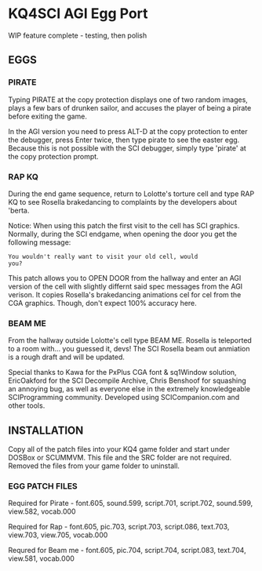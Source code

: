# KQ4SCI AGI Egg Port
 
WIP feature complete - testing, then polish

## EGGS

### PIRATE

Typing PIRATE at the copy protection displays one of two random images, plays a few bars of drunken sailor, and accuses the player of being a pirate before exiting the game. 

In the AGI version you need to press ALT-D at the copy protection to enter the debugger, press Enter twice, then type pirate to see the easter egg. Because this is not possible with the SCI debugger, simply type 'pirate' at the copy protection prompt.  

### RAP KQ

During the end game sequence, return to Lolotte's torture cell and type RAP KQ to see Rosella brakedancing to complaints by the developers about 'berta. 

Notice: When using this patch the first visit to the cell has SCI graphics. Normally, during the SCI endgame, when opening the door you get the following message: 

<code>You wouldn't really want to visit your old cell, would you?</code>

This patch allows you to OPEN DOOR from the hallway and enter an AGI version of the cell with slightly differnt said spec messages from the AGI verison. It copies Rosella's brakedancing animations cel for cel from the CGA graphics. Though, don't expect 100% accuracy here. 

### BEAM ME

From the hallway outside Lolotte's cell type BEAM ME. Rosella is teleported to a room with... you guessed it, devs! The SCI Rosella beam out anmiation is a rough draft and will be updated.

Special thanks to Kawa for the PxPlus CGA font & sq1Window solution, EricOakford for the SCI Decompile Archive, Chris Benshoof for squashing an annoying bug, as well as everyone else in the extremely knowledgeable SCIProgramming community. Developed using SCICompanion.com and other tools. 

## INSTALLATION

Copy all of the patch files into your KQ4 game folder and start under DOSBox or SCUMMVM. This file and the SRC folder are not required. Removed the files from your game folder to uninstall.

### EGG PATCH FILES

Required for Pirate - font.605, sound.599, script.701, script.702, sound.599, view.582, vocab.000

Required for Rap - font.605, pic.703, script.703, script.086, text.703, view.703, view.705, vocab.000

Requred for Beam me - font.605, pic.704, script.704, script.083, text.704, view.581, vocab.000

